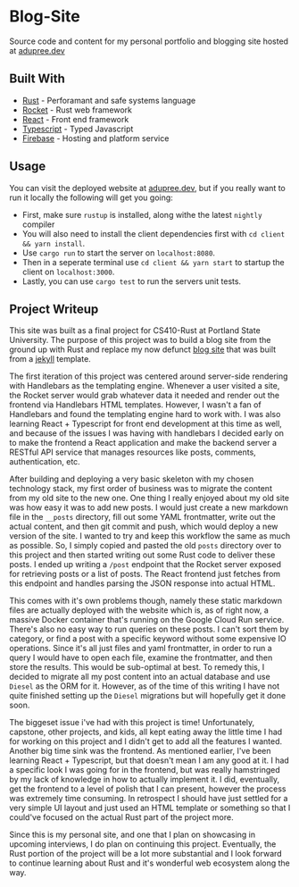 # Blog-Site

Source code and content for my personal portfolio and blogging site hosted at [adupree.dev](https://adupree.dev)

## Built With

- [Rust](https://www.rust-lang.org/) - Perforamant and safe systems language
- [Rocket](https://socket.io/) - Rust web framework
- [React](https://reactjs.org/) - Front end framework
- [Typescript](https://www.typescriptlang.org/) - Typed Javascript
- [Firebase](https://firebase.google.com/) - Hosting and platform service

## Usage

You can visit the deployed website at [adupree.dev](https://adupree.dev), but if you really want to run it locally
the following will get you going:

- First, make sure `rustup` is installed, along withe the latest `nightly` compiler
- You will also need to install the client dependencies first with `cd client && yarn install`.
- Use `cargo run` to start the server on `localhost:8080`.
- Then in a seperate terminal use `cd client && yarn start` to startup the client on `localhost:3000`.
- Lastly, you can use `cargo test` to run the servers unit tests.

## Project Writeup

This site was built as a final project for CS410-Rust at Portland State University.
The purpose of this project was to build a blog site from the ground up with Rust
and replace my now defunct [blog site](alexanderjdupree.com) that was built from a [jekyll](https://jekyllrb.com/docs/themes/) template.

The first iteration of this project was centered around server-side rendering with Handlebars as the templating engine. Whenever a user visited a site, the
Rocket server would grab whatever data it needed and render out the frontend via Handlebars HTML templates. However, I wasn't a fan of Handlebars and found
the templating engine hard to work with. I was also learning React + Typescript for front end development at this time as well, and because of the issues I was
having with handlebars I decided early on to make the frontend a React application and make the backend server a RESTful API service that manages resources
like posts, comments, authentication, etc.

After building and deploying a very basic skeleton with my chosen technology stack, my first order of business was to migrate the content from
my old site to the new one. One thing I really enjoyed about my old site was how easy it was to add new posts. I would just create a new
markdown file in the `__posts` directory, fill out some YAML frontmatter, write out the actual content, and then git commit and push, which would
deploy a new version of the site. I wanted to try and keep this workflow the same as much as possible. So, I simply copied and pasted the old
`posts` directory over to this project and then started writing out some Rust code to deliver these posts. I ended up writing a `/post` endpoint
that the Rocket server exposed for retrieving posts or a list of posts. The React frontend just fetches from this endpoint and handles parsing the
JSON response into actual HTML.

This comes with it's own problems though, namely these static markdown files are actually deployed with the website which is, as of right now, a massive Docker container that's running on the Google Cloud Run service. There's also no easy way to run queries on these posts. I can't sort them by category, or find a post with a specific keyword without some expensive IO operations. Since it's all just files and yaml frontmatter, in order to run a query I would have to open each file, examine the frontmatter, and then store the results. This would be sub-optimal at best. To remedy this, I decided to migrate all my post content into an actual database and use `Diesel` as the ORM for it. However, as of the time of this writing I have not quite finished setting up the `Diesel` migrations but will hopefully get it done soon.

The biggeset issue i've had with this project is time! Unfortunately, capstone, other projects, and kids, all kept eating away the little time I had for working on this project and I didn't get to add all the features I wanted. Another big time sink was the frontend. As mentioned earlier, I've been learning React + Typescript, but that doesn't mean I am any good at it. I had a specific look I was going for in the frontend, but was really hamstringed by my lack of knowledge in how to actually implement it. I did, eventually, get the frontend to a level of polish that I can present, however the process was extremely time consuming. In retrospect I should have just settled for a very simple UI layout and just used an HTML template or something so that I could've focused on the actual Rust part of the project more.

Since this is my personal site, and one that I plan on showcasing in upcoming interviews, I do plan on continuing this project. Eventually, the Rust portion of the project will be a lot more substantial and I look forward to continue learning about Rust and it's wonderful web ecosystem along the way.
